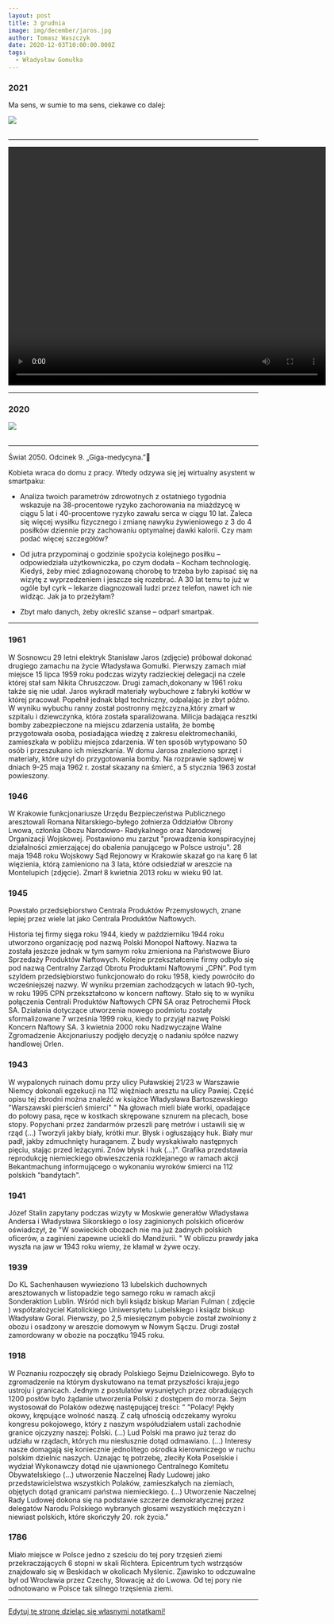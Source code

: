 ```yaml
---
layout: post
title: 3 grudnia
image: img/december/jaros.jpg
author: Tomasz Waszczyk
date: 2020-12-03T10:00:00.000Z
tags:
  - Władysław Gomułka
---
```


### 2021

Ma sens, w sumie to ma sens, ciekawe co dalej:

<img src="./img/november/germanyrestrictions.jpg"><br><br>

---

<video width="640" height="480" controls>
<source src="./movies/december/inflationlagarde.mp4" type="video/mp4">
Your browser does not support the video tag.
</video>

---

### 2020

<img src="./img/december/kato2020.jpg"><br><br>

---

Świat 2050.
Odcinek 9. „Giga-medycyna.”📱

Kobieta wraca do domu z pracy. Wtedy odzywa się jej wirtualny asystent w smartpaku:

- Analiza twoich parametrów zdrowotnych z ostatniego tygodnia wskazuje na 38-procentowe ryzyko zachorowania na miażdzycę w ciągu 5 lat i 40-procentowe ryzyko zawału serca w ciągu 10 lat. Zaleca się więcej wysiłku fizycznego i zmianę nawyku żywieniowego z 3 do 4 posiłków dziennie przy zachowaniu optymalnej dawki kalorii. Czy mam podać więcej szczegółów?

- Od jutra przypominaj o godzinie spożycia kolejnego posiłku – odpowiedziała użytkowniczka, po czym dodała – Kocham technologię. Kiedyś, żeby mieć zdiagnozowaną chorobę to trzeba było zapisać się na wizytę z wyprzedzeniem i jeszcze się rozebrać. A 30 lat temu to już w ogóle był cyrk – lekarze diagnozowali ludzi przez telefon, nawet ich nie widząc. Jak ja to przeżyłam?
- Zbyt mało danych, żeby określić szanse – odparł smartpak.

---

### 1961

W Sosnowcu 29 letni elektryk Stanisław Jaros (zdjęcie) próbował dokonać drugiego zamachu na życie Władysława Gomułki. Pierwszy zamach miał miejsce 15 lipca 1959 roku podczas wizyty radzieckiej delegacji na czele której stał sam Nikita Chruszczow. Drugi zamach,dokonany w 1961 roku także się nie udał. Jaros wykradł materiały wybuchowe z fabryki kotłów w której pracował. Popełnił jednak błąd techniczny, odpalając je zbyt późno. W wyniku wybuchu ranny został postronny mężczyzna,który zmarł w szpitalu i dziewczynka, która została sparaliżowana.
Milicja badająca resztki bomby zabezpieczone
na miejscu zdarzenia ustaliła, że bombę
przygotowała osoba, posiadająca wiedzę z
zakresu elektromechaniki, zamieszkała w
pobliżu miejsca zdarzenia. W ten sposób
wytypowano 50 osób i przeszukano ich
mieszkania. W domu Jarosa znaleziono sprzęt
i materiały, które użył do przygotowania
bomby. Na rozprawie sądowej w dniach 9-25
maja 1962 r. został skazany na śmierć, a 5
stycznia 1963 został powieszony.

### 1946

W Krakowie funkcjonariusze Urzędu Bezpieczeństwa Publicznego aresztowali Romana Nitarskiego-byłego żołnierza Oddziałów Obrony Lwowa, członka Obozu Narodowo- Radykalnego oraz Narodowej Organizacji Wojskowej. Postawiono mu zarzut "prowadzenia konspiracyjnej działalności zmierzającej do obalenia panującego w Polsce ustroju".
28 maja 1948 roku Wojskowy Sąd Rejonowy w Krakowie skazał go na karę 6 lat więzienia, którą zamieniono na 3 lata, które odsiedział w areszcie na Montelupich (zdjęcie).
Zmarł 8 kwietnia 2013 roku w wieku 90 lat.

### 1945

Powstało przedsiębiorstwo Centrala Produktów Przemysłowych, znane lepiej przez wiele lat jako Centrala Produktów Naftowych.

Historia tej firmy sięga roku 1944, kiedy w październiku 1944 roku utworzono organizację pod nazwą Polski Monopol Naftowy. Nazwa ta została jeszcze jednak w tym samym roku zmieniona na Państwowe Biuro Sprzedaży Produktów Naftowych. Kolejne przekształcenie firmy odbyło się pod nazwą Centralny Zarząd Obrotu Produktami Naftowymi „CPN”. Pod tym szyldem przedsiębiorstwo funkcjonowało do roku 1958, kiedy powróciło do wcześniejszej nazwy. W wyniku przemian zachodzących w latach 90-tych, w roku 1995 CPN przekształcono w koncern naftowy. Stało się to w wyniku połączenia Centrali Produktów Naftowych CPN SA oraz Petrochemii Płock SA. Działania dotyczące utworzenia nowego podmiotu zostały sformalizowane 7 września 1999 roku, kiedy to przyjął nazwę Polski Koncern Naftowy SA. 3 kwietnia 2000 roku Nadzwyczajne Walne Zgromadzenie Akcjonariuszy podjęło decyzję o nadaniu spółce nazwy handlowej Orlen.

### 1943

W wypalonych ruinach domu przy ulicy Puławskiej 21/23 w Warszawie Niemcy dokonali egzekucji na 112 więźniach aresztu na ulicy Pawiej.
Część opisu tej zbrodni można znaleźć w książce Władysława Bartoszewskiego "Warszawski pierścień śmierci"
" Na głowach mieli białe worki, opadające do połowy pasa, ręce w kostkach skrępowane sznurem na plecach, bose stopy. Popychani przez żandarmów przeszli parę metrów i ustawili się w rząd (...) Tworzyli jakby biały, krótki mur. Błysk i ogłuszający huk. Biały mur padł, jakby zdmuchnięty huraganem. Z budy wyskakiwało następnych pięciu, stając przed leżącymi. Znów błysk i huk (...)".
Grafika przedstawia reprodukcję niemieckiego obwieszczenia rozklejanego w ramach akcji Bekantmachung informującego o wykonaniu wyroków śmierci na 112 polskich "bandytach".

### 1941

Józef Stalin zapytany podczas wizyty w Moskwie generałów Władysława Andersa i Władysława Sikorskiego o losy zaginionych polskich oficerów oświadczył, że "W sowieckich obozach nie ma już żadnych polskich oficerów, a zaginieni zapewne uciekli do Mandżurii. "
W obliczu prawdy jaka wyszła na jaw w 1943 roku wiemy, że kłamał w żywe oczy.

### 1939

Do KL Sachenhausen wywieziono 13 lubelskich duchownych aresztowanych w listopadzie tego samego roku w ramach akcji Sonderaktion Lublin. Wśród nich byli ksiądz biskup Marian Fulman ( zdjęcie ) współzałożyciel Katolickiego Uniwersytetu Lubelskiego i ksiądz biskup Władysław Goral. Pierwszy, po 2,5 miesięcznym pobycie został zwolniony z obozu i osadzony w areszcie domowym w Nowym Sączu. Drugi został zamordowany w obozie na początku 1945 roku.

### 1918

W Poznaniu rozpoczęły się obrady Polskiego Sejmu Dzielnicowego. Było to zgromadzenie na którym dyskutowano na temat przyszłości kraju,jego ustroju i granicach. Jednym z postulatów wysuniętych przez obradujących 1200 posłów było żądanie utworzenia Polski z dostępem do morza. Sejm wystosował do Polaków odezwę następującej treści:
" "Polacy! Pękły okowy, krępujące wolność naszą.
Z całą ufnością odczekamy wyroku kongresu
pokojowego, który z naszym współudziałem
ustali zachodnie granice ojczyzny naszej: Polski.
(...) Lud Polski ma prawo już teraz do udziału
w rządach, których mu niesłusznie dotąd
odmawiano. (...) Interesy nasze domagają się
koniecznie jednolitego ośrodka kierowniczego
w ruchu polskim dzielnic naszych. Uznając tę
potrzebę, zleciły Koła Poselskie i wydział
Wykonawczy dotąd nie ujawnionego Centralnego Komitetu Obywatelskiego (...) utworzenie Naczelnej Rady Ludowej jako przedstawicielstwa wszystkich Polaków,
zamieszkałych na ziemiach, objętych dotąd
granicami państwa niemieckiego. (...)
Utworzenie Naczelnej Rady Ludowej dokona się na podstawie szczerze demokratycznej przez delegatów Narodu Polskiego wybranych głosami wszystkich mężczyzn i niewiast polskich, które skończyły 20. rok życia."

### 1786

Miało miejsce w Polsce jedno z sześciu do tej pory trzęsień ziemi przekraczających 6 stopni w skali Richtera. Epicentrum tych wstrząsów znajdowało się w Beskidach w okolicach Myślenic. Zjawisko to odczuwalne był od Wrocławia przez Czechy, Słowację aż do Lwowa. Od tej pory nie odnotowano w Polsce tak silnego trzęsienia ziemi.

---

<a href="https://github.com/TomaszWaszczyk/historia.waszczyk.com/edit/master/src/content/december-3.md" target="_blank">Edytuj tę stronę dzieląc się własnymi notatkami!</a>
